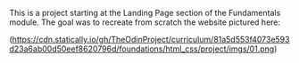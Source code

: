 This is a project starting at the Landing Page section of the Fundamentals module. The goal was to recreate from scratch the website pictured here:

(https://cdn.statically.io/gh/TheOdinProject/curriculum/81a5d553f4073e593d23a6ab00d50eef8620796d/foundations/html_css/project/imgs/01.png)